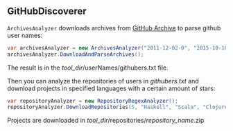 ## GitHubDiscoverer

`ArchivesAnalyzer` downloads archives from [GitHub Archive](https://www.githubarchive.org/) to parse github user names:

```C#
var archivesAnalyzer = new ArchivesAnalyzer("2011-12-02-0", "2015-10-10-0");
archivesAnalyzer.DownloadAndParseArchives();
```

The result is in the *tool_dir*/userNames/githubers.txt file.

Then you can analyze the repositories of users in *githubers.txt* and download projects in specified languages
with a certain amount of stars:

```C#
var repositoryAnalyzer = new RepositoryRegexAnalyzer();
repositoryAnalyzer.DownloadRepositories(5, "Haskell", "Scala", "Clojure", "F#");
```

Projects are downloaded in *tool_dir*/repositories/*repository_name*.zip
